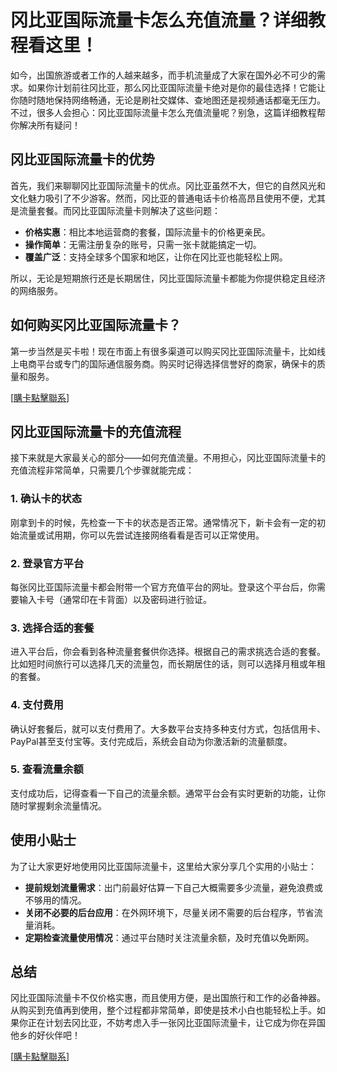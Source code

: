 # 冈比亚国际流量卡怎么充值流量？详细教程看这里！

如今，出国旅游或者工作的人越来越多，而手机流量成了大家在国外必不可少的需求。如果你计划前往冈比亚，那么冈比亚国际流量卡绝对是你的最佳选择！它能让你随时随地保持网络畅通，无论是刷社交媒体、查地图还是视频通话都毫无压力。不过，很多人会担心：冈比亚国际流量卡怎么充值流量呢？别急，这篇详细教程帮你解决所有疑问！

## 冈比亚国际流量卡的优势

首先，我们来聊聊冈比亚国际流量卡的优点。冈比亚虽然不大，但它的自然风光和文化魅力吸引了不少游客。然而，冈比亚的普通电话卡价格高昂且使用不便，尤其是流量套餐。而冈比亚国际流量卡则解决了这些问题：

- **价格实惠**：相比本地运营商的套餐，国际流量卡的价格更亲民。
- **操作简单**：无需注册复杂的账号，只需一张卡就能搞定一切。
- **覆盖广泛**：支持全球多个国家和地区，让你在冈比亚也能轻松上网。

所以，无论是短期旅行还是长期居住，冈比亚国际流量卡都能为你提供稳定且经济的网络服务。

## 如何购买冈比亚国际流量卡？

第一步当然是买卡啦！现在市面上有很多渠道可以购买冈比亚国际流量卡，比如线上电商平台或专门的国际通信服务商。购买时记得选择信誉好的商家，确保卡的质量和服务。

[[購卡點擊聯系](https://t.me/s/esim1088)]

## 冈比亚国际流量卡的充值流程

接下来就是大家最关心的部分——如何充值流量。不用担心，冈比亚国际流量卡的充值流程非常简单，只需要几个步骤就能完成：

### 1. 确认卡的状态

刚拿到卡的时候，先检查一下卡的状态是否正常。通常情况下，新卡会有一定的初始流量或试用期，你可以先尝试连接网络看看是否可以正常使用。

### 2. 登录官方平台

每张冈比亚国际流量卡都会附带一个官方充值平台的网址。登录这个平台后，你需要输入卡号（通常印在卡背面）以及密码进行验证。

### 3. 选择合适的套餐

进入平台后，你会看到各种流量套餐供你选择。根据自己的需求挑选合适的套餐。比如短时间旅行可以选择几天的流量包，而长期居住的话，则可以选择月租或年租的套餐。

### 4. 支付费用

确认好套餐后，就可以支付费用了。大多数平台支持多种支付方式，包括信用卡、PayPal甚至支付宝等。支付完成后，系统会自动为你激活新的流量额度。

### 5. 查看流量余额

支付成功后，记得查看一下自己的流量余额。通常平台会有实时更新的功能，让你随时掌握剩余流量情况。

## 使用小贴士

为了让大家更好地使用冈比亚国际流量卡，这里给大家分享几个实用的小贴士：

- **提前规划流量需求**：出门前最好估算一下自己大概需要多少流量，避免浪费或不够用的情况。
- **关闭不必要的后台应用**：在外网环境下，尽量关闭不需要的后台程序，节省流量消耗。
- **定期检查流量使用情况**：通过平台随时关注流量余额，及时充值以免断网。

## 总结

冈比亚国际流量卡不仅价格实惠，而且使用方便，是出国旅行和工作的必备神器。从购买到充值再到使用，整个过程都非常简单，即使是技术小白也能轻松上手。如果你正在计划去冈比亚，不妨考虑入手一张冈比亚国际流量卡，让它成为你在异国他乡的好伙伴吧！

[[購卡點擊聯系](https://t.me/s/esim1088)]
